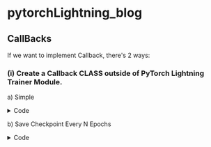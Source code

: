 # pytorchLightning_blog

## CallBacks
If we want to implement Callback, there's 2 ways: 
### (i) Create a Callback CLASS outside of PyTorch Lightning Trainer Module. 
a) Simple
<details><summary>Code</summary>
<p>
    Python Code
    
```Python
class MyPrintingCallback(Callback):
    def on_train_start(self,trainer,pl_module):
        print("->>>>>>>  Training is starting   <<<<<<<-")
    def on_train_end(self,trainer,pl_module):
        print("->>>>>>>  Training is ending  <<<<<<<-")
```       
</p>
</details>
            
            
b) Save Checkpoint Every N Epochs
            <details><summary>Code</summary>
            <p> 
            Python Code
                        
```Python
## https://github.com/Lightning-AI/lightning/issues/2534#issuecomment-674582085
class CheckpointEveryNEpochs(Callback):
    """
    Save a checkpoint every N Epochs
    """
    def __init__(self, save_epoch_frequency, prefix="N_Epoch_Checkpoint",
                 use_modelCheckpoint_filename=False):
        super().__init__()
        self.save_epoch_frequency = save_epoch_frequency
        self.prefix = prefix
        self.use_modelCheckpoint_filename = use_modelCheckpoint_filename
    
    #### https://pytorch-lightning.readthedocs.io/en/stable/api/pytorch_lightning.callbacks.Callback.html#pytorch_lightning.callbacks.Callback.on_train_epoch_end
    def on_train_epoch_end(self, trainer, _):
        epoch = trainer.current_epoch
        if epoch % self.save_epoch_frequency==0:
            if self.use_modelCheckpoint_filename:
                filename = trainer.checkpoint_callback.filename
            else:
                filename= f"{self.prefix}_{epoch}.ckpt"
            
            dir_path = os.path.dirname(trainer.checkpoint_callback.dirpath)
            save_dir = join(dir_path, "saveEvery_%dEpoch"%self.save_epoch_frequency)
            Path(save_dir).mkdir(parents=True, exist_ok=True)
            ckpt_path = join(save_dir, filename)
            trainer.save_checkpoint(ckpt_path)
            
                
```
            </p>
            </details>
### (ii) Create a Callback FUNCTION inside of PyTorch Lightning Trainer Module.
            
            
            
```Python
def training_epoch_end(self, outputs):
        """
        outputs is a python list containing the batch_dictionary from each batch
        for the given epoch stacked up against each other. 
        """
        avg_loss = torch.stack([x['loss'] for x in outputs]).mean()
        ##### using tensorboard logger
        self.logger.experiment.add_scalar("Loss", avg_loss,self.current_epoch)
        epoch_dict = {"loss": avg_loss}
        
        
        # print(f"outputs: {outputs}")
        # out_dict = outputs[1]
        # save_dir = "/home/user/output/Painter/allPoses"
        # Path(save_dir).mkdir(parents=True, exist_ok= True)
        # pred_image = out_dict['pred_image']
        # epoch = out_dict["epoch"]
        # img_fpath = join(save_dir,"ep%03d.png" % epoch)
        # # print(f"pred_image: {pred_image.shape}, epoch:{epoch}")
        # # print(f"mask_fpath: {img_fpath}")
        # pred_image = pred_image[0,:,:,:]
        # save_image(pred_image, img_fpath)
        # print(f"layer 0 weight: {torch.sum(self.painter_net.painter_net[0].weight)}")
        # print(f"layer 0 grad: {torch.sum(self.painter_net.painter_net[0].weight.grad)}")

        # print(f"layer 2 grad: {torch.sum(self.density_net.my_net[0].weight.grad)}")
        # print(f"layer 4 grad: {torch.sum(self.density_net.my_net[0].weight.grad)}")
        # print(f"layer 6 grad: {torch.sum(self.density_net.my_net[0].weight.grad)}")
        # print(f"layer 8 grad: {torch.sum(self.density_net.my_net[0].weight.grad)}")

        # print(f"layer 0 grad sum: {torch.sum(self.density_net.my_net[0].weight.grad)}")
```
